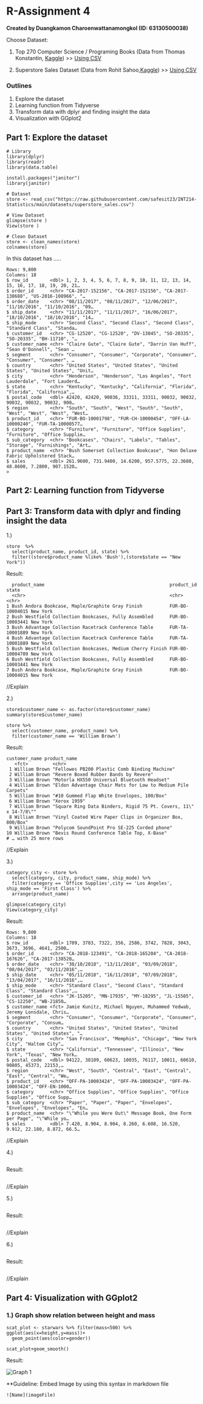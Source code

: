 # R-Assignment 4

**Created by Duangkamon Charoenwattanamongkol (ID: 63130500038)**

Choose Dataset:
1. Top 270 Computer Science / Programing Books (Data from Thomas Konstantin, [Kaggle](https://www.kaggle.com/thomaskonstantin/top-270-rated-computer-science-programing-books)) >> [Using CSV](https://raw.githubusercontent.com/safesit23/INT214-Statistics/main/datasets/prog_book.csv)

2. Superstore Sales Dataset (Data from Rohit Sahoo,[Kaggle](https://www.kaggle.com/rohitsahoo/sales-forecasting)) >> [Using CSV](https://raw.githubusercontent.com/safesit23/INT214-Statistics/main/datasets/superstore_sales.csv)


### Outlines
1. Explore the dataset
2. Learning function from Tidyverse
3. Transform data with dplyr and finding insight the data
4. Visualization with GGplot2

## Part 1: Explore the dataset

```
# Library
library(dplyr)
library(readr)
library(data.table)

install.packages("janitor")
library(janitor)

# Dataset
store <- read_csv("https://raw.githubusercontent.com/safesit23/INT214-Statistics/main/datasets/superstore_sales.csv")

# View Dataset
glimpse(store )
View(store )

# Clean Dataset
store <- clean_names(store)
colnames(store)
```

In this dataset has .....

```
Rows: 9,800
Columns: 18
$ row_id        <dbl> 1, 2, 3, 4, 5, 6, 7, 8, 9, 10, 11, 12, 13, 14, 15, 16, 17, 18, 19, 20, 21…
$ order_id      <chr> "CA-2017-152156", "CA-2017-152156", "CA-2017-138688", "US-2016-108966", "…
$ order_date    <chr> "08/11/2017", "08/11/2017", "12/06/2017", "11/10/2016", "11/10/2016", "09…
$ ship_date     <chr> "11/11/2017", "11/11/2017", "16/06/2017", "18/10/2016", "18/10/2016", "14…
$ ship_mode     <chr> "Second Class", "Second Class", "Second Class", "Standard Class", "Standa…
$ customer_id   <chr> "CG-12520", "CG-12520", "DV-13045", "SO-20335", "SO-20335", "BH-11710", "…
$ customer_name <chr> "Claire Gute", "Claire Gute", "Darrin Van Huff", "Sean O'Donnell", "Sean …
$ segment       <chr> "Consumer", "Consumer", "Corporate", "Consumer", "Consumer", "Consumer", …
$ country       <chr> "United States", "United States", "United States", "United States", "Unit…
$ city          <chr> "Henderson", "Henderson", "Los Angeles", "Fort Lauderdale", "Fort Lauderd…
$ state         <chr> "Kentucky", "Kentucky", "California", "Florida", "Florida", "California",…
$ postal_code   <dbl> 42420, 42420, 90036, 33311, 33311, 90032, 90032, 90032, 90032, 90032, 900…
$ region        <chr> "South", "South", "West", "South", "South", "West", "West", "West", "West…
$ product_id    <chr> "FUR-BO-10001798", "FUR-CH-10000454", "OFF-LA-10000240", "FUR-TA-10000577…
$ category      <chr> "Furniture", "Furniture", "Office Supplies", "Furniture", "Office Supplie…
$ sub_category  <chr> "Bookcases", "Chairs", "Labels", "Tables", "Storage", "Furnishings", "Art…
$ product_name  <chr> "Bush Somerset Collection Bookcase", "Hon Deluxe Fabric Upholstered Stack…
$ sales         <dbl> 261.9600, 731.9400, 14.6200, 957.5775, 22.3680, 48.8600, 7.2800, 907.1520…
> 
```



## Part 2: Learning function from Tidyverse
## Part 3: Transform data with dplyr and finding insight the data

1.)

```
store  %>% 
  select(product_name, product_id, state) %>% 
  filter((store$product_name %like% 'Bush'),(store$state == "New York")) 
```
Result:
```
  product_name                                              product_id      state   
  <chr>                                                     <chr>           <chr>   
1 Bush Andora Bookcase, Maple/Graphite Gray Finish          FUR-BO-10004015 New York
2 Bush Westfield Collection Bookcases, Fully Assembled      FUR-BO-10003441 New York
3 Bush Advantage Collection Racetrack Conference Table      FUR-TA-10001889 New York
4 Bush Advantage Collection Racetrack Conference Table      FUR-TA-10001889 New York
5 Bush Westfield Collection Bookcases, Medium Cherry Finish FUR-BO-10004709 New York
6 Bush Westfield Collection Bookcases, Fully Assembled      FUR-BO-10003441 New York
7 Bush Andora Bookcase, Maple/Graphite Gray Finish          FUR-BO-10004015 New York
```
//Explain

2.)
```
store$customer_name <- as.factor(store$customer_name)
summary(store$customer_name)

store %>%
  select(customer_name, product_name) %>%
  filter(customer_name == 'William Brown')
```
Result:
```
customer_name product_name                                                    
   <fct>         <chr>                                                           
 1 William Brown "Fellowes PB200 Plastic Comb Binding Machine"                   
 2 William Brown "Revere Boxed Rubber Bands by Revere"                           
 3 William Brown "Motorla HX550 Universal Bluetooth Headset"                     
 4 William Brown "Eldon Advantage Chair Mats for Low to Medium Pile Carpets"     
 5 William Brown "#10 Gummed Flap White Envelopes, 100/Box"                      
 6 William Brown "Xerox 1959"                                                    
 7 William Brown "Square Ring Data Binders, Rigid 75 Pt. Covers, 11\" x 14-7/8\""
 8 William Brown "Vinyl Coated Wire Paper Clips in Organizer Box, 800/Box"       
 9 William Brown "Polycom SoundPoint Pro SE-225 Corded phone"                    
10 William Brown "Bevis Round Conference Table Top, X-Base"                      
# … with 25 more rows
```
//Explain

3.)
```
category_city <- store %>% 
  select(category, city, product_name, ship_mode) %>%
  filter(category == 'Office Supplies',city == 'Los Angeles', ship_mode == 'First Class') %>%
  arrange(product_name) 
  
glimpse(category_city)
View(category_city)
```
Result:
```
Rows: 9,800
Columns: 18
$ row_id        <dbl> 1709, 3783, 7322, 356, 2586, 3742, 7828, 3043, 3673, 3696, 4641, 2500…
$ order_id      <chr> "CA-2018-123491", "CA-2018-165204", "CA-2018-167626", "CA-2017-138520…
$ order_date    <chr> "30/10/2018", "13/11/2018", "03/09/2018", "08/04/2017", "03/11/2016",…
$ ship_date     <chr> "05/11/2018", "16/11/2018", "07/09/2018", "13/04/2017", "10/11/2016",…
$ ship_mode     <chr> "Standard Class", "Second Class", "Standard Class", "Standard Class",…
$ customer_id   <chr> "JK-15205", "MN-17935", "MY-18295", "JL-15505", "CS-12250", "WB-21850…
$ customer_name <fct> Jamie Kunitz, Michael Nguyen, Muhammed Yedwab, Jeremy Lonsdale, Chris…
$ segment       <chr> "Consumer", "Consumer", "Corporate", "Consumer", "Corporate", "Consum…
$ country       <chr> "United States", "United States", "United States", "United States", "…
$ city          <chr> "San Francisco", "Memphis", "Chicago", "New York City", "Haltom City"…
$ state         <chr> "California", "Tennessee", "Illinois", "New York", "Texas", "New York…
$ postal_code   <dbl> 94122, 38109, 60623, 10035, 76117, 10011, 60610, 90805, 45373, 22153,…
$ region        <chr> "West", "South", "Central", "East", "Central", "East", "Central", "We…
$ product_id    <chr> "OFF-PA-10003424", "OFF-PA-10003424", "OFF-PA-10003424", "OFF-EN-1000…
$ category      <chr> "Office Supplies", "Office Supplies", "Office Supplies", "Office Supp…
$ sub_category  <chr> "Paper", "Paper", "Paper", "Envelopes", "Envelopes", "Envelopes", "En…
$ product_name  <chr> "\"While you Were Out\" Message Book, One Form per Page", "\"While yo…
$ sales         <dbl> 7.420, 8.904, 8.904, 8.260, 6.608, 16.520, 9.912, 22.180, 8.872, 66.5…
```

//Explain

4.)
```
```
Result:
```
```
//Explain

5.)
```
```
Result:
```
```
//Explain

6.)
```
```
Result:
```
```
//Explain


## Part 4: Visualization with GGplot2
### 1.) Graph show relation between height and mass
```
scat_plot <- starwars %>% filter(mass<500) %>% ggplot(aes(x=height,y=mass))+
  geom_point(aes(color=gender))

scat_plot+geom_smooth()
```
Result:

![Graph 1](graph1.png)

**Guideline:
Embed Image by using this syntax in markdown file
````
![Name](imageFile)
````
